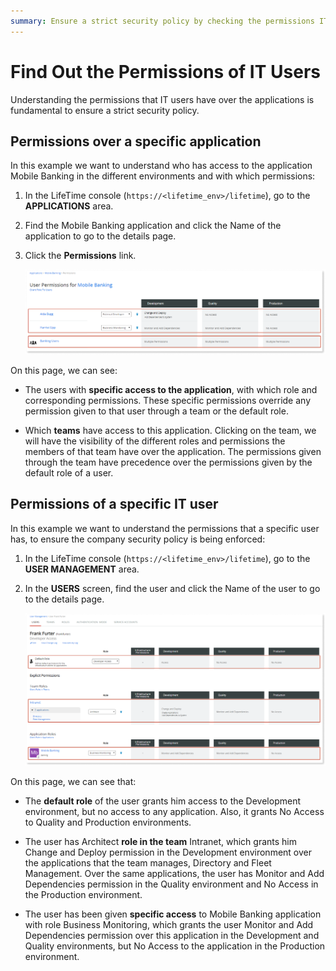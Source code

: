 ```yaml
---
summary: Ensure a strict security policy by checking the permissions IT users have over an application.
---
```


# Find Out the Permissions of IT Users

Understanding the permissions that IT users have over the applications is fundamental to ensure a strict security policy.

## Permissions over a specific application

In this example we want to understand who has access to the application Mobile Banking in the different environments and with which permissions:

1. In the LifeTime console (`https://<lifetime_env>/lifetime`), go to the **APPLICATIONS** area.

1. Find the Mobile Banking application and click the Name of the application to go to the details page.

1. Click the **Permissions** link.  

    ![](images/users-permissions-app-lt.png)

On this page, we can see:

* The users with **specific access to the application**, with which role and corresponding permissions. These specific permissions override any permission given to that user through a team or the default role.

* Which **teams** have access to this application. Clicking on the team, we will have the visibility of the different roles and permissions the members of that team have over the application. The permissions given through the team have precedence over the permissions given by the default role of a user.

## Permissions of a specific IT user 

In this example we want to understand the permissions that a specific user has, to ensure the company security policy is being enforced:

1. In the LifeTime console (`https://<lifetime_env>/lifetime`), go to the **USER MANAGEMENT** area.

1. In the **USERS** screen, find the user and click the Name of the user to go to the details page.  

    ![](images/users-permissions-user-lt.png)

On this page, we can see that:

* The **default role** of the user grants him access to the Development environment, but no access to any application. Also, it grants No Access to Quality and Production environments.

* The user has Architect **role in the team** Intranet, which grants him Change and Deploy permission in the Development environment over the applications that the team manages, Directory and Fleet Management. Over the same applications, the user has Monitor and Add Dependencies permission in the Quality environment and No Access in the Production environment.

* The user has been given **specific access** to Mobile Banking application with role Business Monitoring, which grants the user Monitor and Add Dependencies permission over this application in the Development and Quality environments, but No Access to the application in the Production environment.
